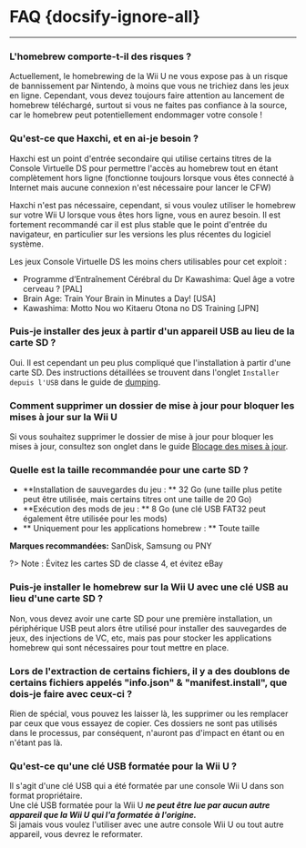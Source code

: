 # FAQ {docsify-ignore-all}
---
### L'homebrew comporte-t-il des risques ?

Actuellement, le homebrewing de la Wii U ne vous expose pas à un risque de bannissement par Nintendo, à moins que vous ne trichiez dans les jeux en ligne. Cependant, vous devez toujours faire attention au lancement de homebrew téléchargé, surtout si vous ne faites pas confiance à la source, car le homebrew peut potentiellement endommager votre console !

### Qu'est-ce que Haxchi, et en ai-je besoin ?

Haxchi est un point d'entrée secondaire qui utilise certains titres de la Console Virtuelle DS pour permettre l'accès au homebrew tout en étant complètement hors ligne (fonctionne toujours lorsque vous êtes connecté à Internet mais aucune connexion n'est nécessaire pour lancer le CFW)

Haxchi n'est pas nécessaire, cependant, si vous voulez utiliser le homebrew sur votre Wii U lorsque vous êtes hors ligne, vous en aurez besoin. Il est fortement recommandé car il est plus stable que le point d'entrée du navigateur, en particulier sur les versions les plus récentes du logiciel système.

Les jeux Console Virtuelle DS les moins chers utilisables pour cet exploit :
 - Programme d’Entraînement Cérébral du Dr Kawashima: Quel âge a votre cerveau ? [PAL]
 - Brain Age: Train Your Brain in Minutes a Day! [USA]
 - Kawashima: Motto Nou wo Kitaeru Otona no DS Training [JPN]

### Puis-je installer des jeux à partir d'un appareil USB au lieu de la carte SD ?

Oui. Il est cependant un peu plus compliqué que l'installation à partir d'une carte SD. Des instructions détaillées se trouvent dans l'onglet `Installer depuis l'USB` dans le guide de [dumping](dump-games).

### Comment supprimer un dossier de mise à jour pour bloquer les mises à jour sur la Wii U

Si vous souhaitez supprimer le dossier de mise à jour pour bloquer les mises à jour, consultez son onglet dans le guide [Blocage des mises à jour](block-updates).

### Quelle est la taille recommandée pour une carte SD ?

 - **Installation de sauvegardes du jeu : ** 32 Go (une taille plus petite peut être utilisée, mais certains titres ont une taille de 20 Go)
 - **Exécution des mods de jeu : ** 8 Go (une clé USB FAT32 peut également être utilisée pour les mods)
 - ** Uniquement pour les applications homebrew : ** Toute taille

**Marques recommandées:** SanDisk, Samsung ou PNY

?> Note : Évitez les cartes SD de classe 4, et évitez eBay

### Puis-je installer le homebrew sur la Wii U avec une clé USB au lieu d'une carte SD ?

Non, vous devez avoir une carte SD pour une première installation, un périphérique USB peut alors être utilisé pour installer des sauvegardes de jeux, des injections de VC, etc, mais pas pour stocker les applications homebrew qui sont nécessaires pour tout mettre en place.

### Lors de l'extraction de certains fichiers, il y a des doublons de certains fichiers appelés "info.json" & "manifest.install", que dois-je faire avec ceux-ci ?

Rien de spécial, vous pouvez les laisser là, les supprimer ou les remplacer par ceux que vous essayez de copier. Ces dossiers ne sont pas utilisés dans le processus, par conséquent, n'auront pas d'impact en étant ou en n'étant pas là.

### Qu'est-ce qu'une clé USB formatée pour la Wii U ?

Il s'agit d'une clé USB qui a été formatée par une console Wii U dans son format propriétaire.  
Une clé USB formatée pour la Wii U ***ne peut être lue par aucun autre appareil que la Wii U qui l'a formatée à l'origine.***  
Si jamais vous voulez l'utiliser avec une autre console Wii U ou tout autre appareil, vous devrez le reformater.